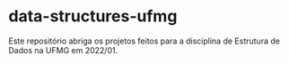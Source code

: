 # data-structures-ufmg
Este repositório abriga os projetos feitos para a disciplina de Estrutura de Dados na UFMG em 2022/01.
